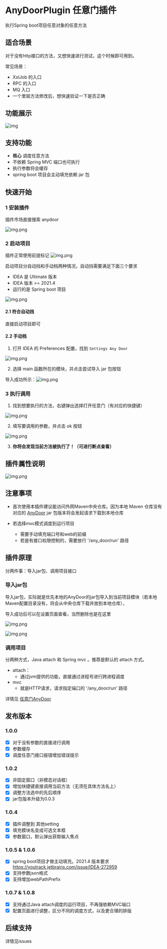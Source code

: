 # AnyDoorPlugin 任意门插件

执行Spring boot项目任意对象的任意方法

## 适合场景
对于没有http接口的方法，又想快速进行测试，这个时候即可用到。

常见场景：
- XxlJob 的入口
- RPC 的入口
- MQ 入口
- 一个里层方法修改后，想快速验证一下是否正确

## 功能展示
![img](dosc/image/功能展示.gif)

## 支持功能
- **核心** 调度任意方法
- 不依赖 Spring MVC 端口也可执行
- 执行参数将会缓存
- spring boot 项目会主动填充依赖 jar 包

## 快速开始
### 1 安装插件
插件市场直接搜索 anydoor 

![img.png](dosc/image/安装插件.png)

### 2 启动项目
插件正常使用前提标记
![img.png](dosc/image/成功启动标记.png)

启动项目分自动挡和手动档两种情况，自动挡需要满足下面三个要求
- IDEA 是 Ultimate 版本
- IDEA 版本 >= 2021.4
- 运行的是 Spring boot 项目

![img.png](dosc/image/Springboot项目配置.png)

#### 2.1 符合自动挡
直接启动项目即可

#### 2.2 手动档
1. 打开 IDEA 的 Preferences 配置，找到 `Settings Any Door` 

![img.png](dosc/image/配置页.png)

2. 选择 main 函数所在的模块，并点击尝试导入 jar 包按钮

导入成功所示：![img.png](dosc/image/导入成功.png)

### 3 执行调用
1. 找到想要执行的方法，右键弹出选择打开任意门（有对应的快捷键）

![img.png](dosc/image/打开任意门.png)

2. 填写要调用的参数，并点击 ok 按钮

![img.png](dosc/image/启动.png)

3. **你将会发现当前方法被执行了！（可进行断点查看）**

## 插件属性说明

![img.png](dosc/image/插件配置说明.png)



## 注意事项
- 首次使用本插件建议能访问外网Maven中央仓库。因为本地 Maven 仓库没有对应的 [AnyDoor](https://github.com/lgp547/any-door) jar 包版本将会发起请求下载到本地仓库

- 若选择mvc模式调度到运行项目
  - 需要手动填充端口号和web的前缀
  - 若是有接口权限控制的，需要放行 '/any_door/run' 路径

## 插件原理
分两件事：导入jar包、调用项目接口
### 导入jar包

导入jar包，实际就是优先本地的AnyDoor的jar包导入到当前项目模块（若本地Maven配置目录没有，将会从中央仓库下载并放到本地仓库），

导入成功后可以在设置页面查看，当然删除也是在这里

![img.png](dosc/image/jar包导入.jpg)

![img.png](dosc/image/插入的maven路径.png)



### 调用项目
分两种方式，Java attach 和 Spring mvc 。推荐是默认的 attach 方式。

- attach：
  - 通过jvm提供的功能，直接通过进程号进行跨进程调度
- mvc
  - 就是HTTP请求，请求指定端口的 '/any_door/run' 路径

详情见 [任意门AnyDoor](https://github.com/lgp547/any-door)



## 发布版本
### 1.0.0
- [x] 对于没有参数的直接进行调用
- [x] 参数缓存
- [x] 调度任意门接口报错增加错误提示

### 1.0.2
- [x] 非固定窗口（非模态对话框）
- [x] 增加快捷键直接调用当前方法（无须在具体方法名上）
- [x] 调整方法选中的先后顺序
- [x] jar包版本升级为0.0.3

### 1.0.4
- [x] 插件调整到 其他setting
- [x] 填充模块名变成可选文本框
- [x] 参数窗口，默认弹出获取输入焦点

### 1.0.5 & 1.0.6
- [x] spring boot项目才做主动填充。2021.4 版本要求 https://youtrack.jetbrains.com/issue/IDEA-272959
- [x] 支持参数json格式
- [x] 支持增加webPathPrefix
  
### 1.0.7 & 1.0.8
- [x] 支持通过Java attach调度的运行项目，不再强依赖MVC端口
- [x] 配置页面进行调整，区分不同的调度方式，以及更合理的排版

## 后续支持
详情见issues


